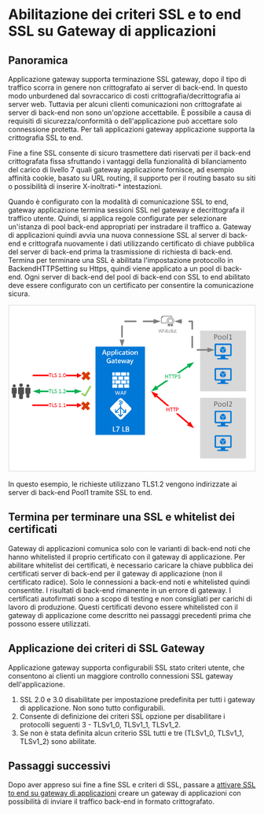 <properties
   pageTitle="Attivazione dei criteri SSL e to end SSL su Gateway applicazione | Microsoft Azure"
   description="Questa pagina offre una panoramica del Gateway applicazione supporto to end SSL."
   documentationCenter="na"
   services="application-gateway"
   authors="amsriva"
   manager="rossort"
   editor="amsriva"/>
<tags
   ms.service="application-gateway"
   ms.devlang="na"
   ms.topic="hero-article"
   ms.tgt_pltfrm="na"
   ms.workload="infrastructure-services"
   ms.date="10/25/2016"
   ms.author="amsriva"/>

# <a name="enabling-ssl-policy-and-end-to-end-ssl-on-application-gateway"></a>Abilitazione dei criteri SSL e to end SSL su Gateway di applicazioni

## <a name="overview"></a>Panoramica

Applicazione gateway supporta terminazione SSL gateway, dopo il tipo di traffico scorra in genere non crittografato ai server di back-end. In questo modo unburdened dal sovraccarico di costi crittografia/decrittografia ai server web. Tuttavia per alcuni clienti comunicazioni non crittografate ai server di back-end non sono un'opzione accettabile. È possibile a causa di requisiti di sicurezza/conformità o dell'applicazione può accettare solo connessione protetta. Per tali applicazioni gateway applicazione supporta la crittografia SSL to end.

Fine a fine SSL consente di sicuro trasmettere dati riservati per il back-end crittografata fissa sfruttando i vantaggi della funzionalità di bilanciamento del carico di livello 7 quali gateway applicazione fornisce, ad esempio affinità cookie, basato su URL routing, il supporto per il routing basato su siti o possibilità di inserire X-inoltrati-* intestazioni.

Quando è configurato con la modalità di comunicazione SSL to end, gateway applicazione termina sessioni SSL nel gateway e decrittografa il traffico utente. Quindi, si applica regole configurate per selezionare un'istanza di pool back-end appropriati per instradare il traffico a. Gateway di applicazioni quindi avvia una nuova connessione SSL al server di back-end e crittografa nuovamente i dati utilizzando certificato di chiave pubblica del server di back-end prima la trasmissione di richiesta di back-end. Termina per terminare una SSL è abilitata l'impostazione protocollo in BackendHTTPSetting su Https, quindi viene applicato a un pool di back-end. Ogni server di back-end del pool di back-end con SSL to end abilitato deve essere configurato con un certificato per consentire la comunicazione sicura.

![scenario to end ssl][1]

In questo esempio, le richieste utilizzano TLS1.2 vengono indirizzate ai server di back-end Pool1 tramite SSL to end.

## <a name="end-to-end-ssl-and-whitelisting-of-certificates"></a>Termina per terminare una SSL e whitelist dei certificati

Gateway di applicazioni comunica solo con le varianti di back-end noti che hanno whitelisted il proprio certificato con il gateway di applicazione. Per abilitare whitelist dei certificati, è necessario caricare la chiave pubblica dei certificati server di back-end per il gateway di applicazione (non il certificato radice). Solo le connessioni a back-end noti e whitelisted quindi consentite. I risultati di back-end rimanente in un errore di gateway. I certificati autofirmati sono a scopo di testing e non consigliati per carichi di lavoro di produzione. Questi certificati devono essere whitelisted con il gateway di applicazione come descritto nei passaggi precedenti prima che possono essere utilizzati.

## <a name="application-gateway-ssl-policy"></a>Applicazione dei criteri di SSL Gateway

Applicazione gateway supporta configurabili SSL stato criteri utente, che consentono ai clienti un maggiore controllo connessioni SSL gateway dell'applicazione.

1. SSL 2.0 e 3.0 disabilitate per impostazione predefinita per tutti i gateway di applicazione. Non sono tutto configurabili.
2. Consente di definizione dei criteri SSL opzione per disabilitare i protocolli seguenti 3 - TLSv1\_0, TLSv1\_1, TLSv1\_2.
3. Se non è stata definita alcun criterio SSL tutti e tre (TLSv1\_0, TLSv1\_1, TLSv1_2) sono abilitate.

## <a name="next-steps"></a>Passaggi successivi

Dopo aver appreso sui fine a fine SSL e criteri di SSL, passare a [attivare SSL to end su gateway di applicazioni](application-gateway-end-to-end-ssl-powershell.md) creare un gateway di applicazioni con possibilità di inviare il traffico back-end in formato crittografato.

<!--Image references-->

[1]: ./media/application-gateway-backend-ssl/scenario.png